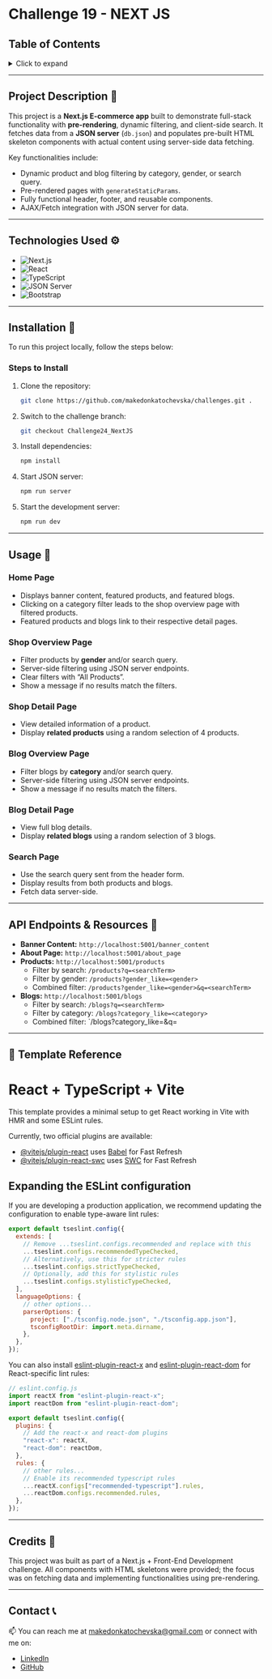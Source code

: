 # Challenge 19 - NEXT JS

## Table of Contents

<details>
  <summary>Click to expand</summary>
  - 📜 Project Description  <br>
  - ⚙️ Technologies Used   <br>
  - 🔨 Installation   <br>
  - 🚀 Usage   <br>
  - 📝 API Endpoints & Resources  <br>
  - 🧰 Template Reference <br>
  - 📝 Credits   <br>
  - 📞 Contact   <br>
</details>

---

## Project Description 📜

This project is a **Next.js E-commerce app** built to demonstrate full-stack functionality with **pre-rendering**, dynamic filtering, and client-side search. It fetches data from a **JSON server** (`db.json`) and populates pre-built HTML skeleton components with actual content using server-side data fetching.

Key functionalities include:

- Dynamic product and blog filtering by category, gender, or search query.
- Pre-rendered pages with `generateStaticParams`.
- Fully functional header, footer, and reusable components.
- AJAX/Fetch integration with JSON server for data.

---

## Technologies Used ⚙️

- ![Next.js](https://img.shields.io/badge/Next.js-000000?style=flat-square&logo=next.js&logoColor=white)
- ![React](https://img.shields.io/badge/React-61DAFB?style=flat-square&logo=react&logoColor=black)
- ![TypeScript](https://img.shields.io/badge/TypeScript-3178C6?style=flat-square&logo=typescript&logoColor=white)
- ![JSON Server](https://img.shields.io/badge/JSON_Server-FF6C37?style=flat-square)
- ![Bootstrap](https://img.shields.io/badge/Bootstrap-7952B3?style=flat-square&logo=bootstrap&logoColor=white)

---

## Installation 🔨

To run this project locally, follow the steps below:

### Steps to Install

1. Clone the repository:

   ```bash
   git clone https://github.com/makedonkatochevska/challenges.git .
   ```

2. Switch to the challenge branch:

   ```bash
   git checkout Challenge24_NextJS
   ```

3. Install dependencies:

   ```bash
   npm install
   ```

4. Start JSON server:

   ```bash
   npm run server
   ```

5. Start the development server:

   ```bash
   npm run dev
   ```

---

## Usage 🚀

### Home Page

- Displays banner content, featured products, and featured blogs.
- Clicking on a category filter leads to the shop overview page with filtered products.
- Featured products and blogs link to their respective detail pages.

### Shop Overview Page

- Filter products by **gender** and/or search query.
- Server-side filtering using JSON server endpoints.
- Clear filters with “All Products”.
- Show a message if no results match the filters.

### Shop Detail Page

- View detailed information of a product.
- Display **related products** using a random selection of 4 products.

### Blog Overview Page

- Filter blogs by **category** and/or search query.
- Server-side filtering using JSON server endpoints.
- Show a message if no results match the filters.

### Blog Detail Page

- View full blog details.
- Display **related blogs** using a random selection of 3 blogs.

### Search Page

- Use the search query sent from the header form.
- Display results from both products and blogs.
- Fetch data server-side.

---

## API Endpoints & Resources 📝

- **Banner Content:** `http://localhost:5001/banner_content`
- **About Page:** `http://localhost:5001/about_page`
- **Products:** `http://localhost:5001/products`
  - Filter by search: `/products?q=<searchTerm>`
  - Filter by gender: `/products?gender_like=<gender>`
  - Combined filter: `/products?gender_like=<gender>&q=<searchTerm>`
- **Blogs:** `http://localhost:5001/blogs`
  - Filter by search: `/blogs?q=<searchTerm>`
  - Filter by category: `/blogs?category_like=<category>`
  - Combined filter: `/blogs?category_like=<category>&q=<searchTerm>

---

## 🧰 Template Reference

# React + TypeScript + Vite

This template provides a minimal setup to get React working in Vite with HMR and some ESLint rules.

Currently, two official plugins are available:

- [@vitejs/plugin-react](https://github.com/vitejs/vite-plugin-react/blob/main/packages/plugin-react) uses [Babel](https://babeljs.io/) for Fast Refresh
- [@vitejs/plugin-react-swc](https://github.com/vitejs/vite-plugin-react/blob/main/packages/plugin-react-swc) uses [SWC](https://swc.rs/) for Fast Refresh

## Expanding the ESLint configuration

If you are developing a production application, we recommend updating the configuration to enable type-aware lint rules:

```js
export default tseslint.config({
  extends: [
    // Remove ...tseslint.configs.recommended and replace with this
    ...tseslint.configs.recommendedTypeChecked,
    // Alternatively, use this for stricter rules
    ...tseslint.configs.strictTypeChecked,
    // Optionally, add this for stylistic rules
    ...tseslint.configs.stylisticTypeChecked,
  ],
  languageOptions: {
    // other options...
    parserOptions: {
      project: ["./tsconfig.node.json", "./tsconfig.app.json"],
      tsconfigRootDir: import.meta.dirname,
    },
  },
});
```

You can also install [eslint-plugin-react-x](https://github.com/Rel1cx/eslint-react/tree/main/packages/plugins/eslint-plugin-react-x) and [eslint-plugin-react-dom](https://github.com/Rel1cx/eslint-react/tree/main/packages/plugins/eslint-plugin-react-dom) for React-specific lint rules:

```js
// eslint.config.js
import reactX from "eslint-plugin-react-x";
import reactDom from "eslint-plugin-react-dom";

export default tseslint.config({
  plugins: {
    // Add the react-x and react-dom plugins
    "react-x": reactX,
    "react-dom": reactDom,
  },
  rules: {
    // other rules...
    // Enable its recommended typescript rules
    ...reactX.configs["recommended-typescript"].rules,
    ...reactDom.configs.recommended.rules,
  },
});
```

---

## Credits 📝

This project was built as part of a Next.js + Front-End Development challenge. All components with HTML skeletons were provided; the focus was on fetching data and implementing functionalities using pre-rendering.

---

## Contact 📞

📫 You can reach me at [makedonkatochevska@gmail.com](mailto:makedonkatochevska@gmail.com) or connect with me on:

- [LinkedIn](https://www.linkedin.com/in/makedonka-tochevska)
- [GitHub](https://github.com/makedonkatochevska)
